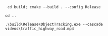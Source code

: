 
```
 cd build; cmake --build . --config Release
```

```
cd ..
```


```
.\build\Release\ObjectTracking.exe --cascade videos\traffic_highway_road.mp4
```
